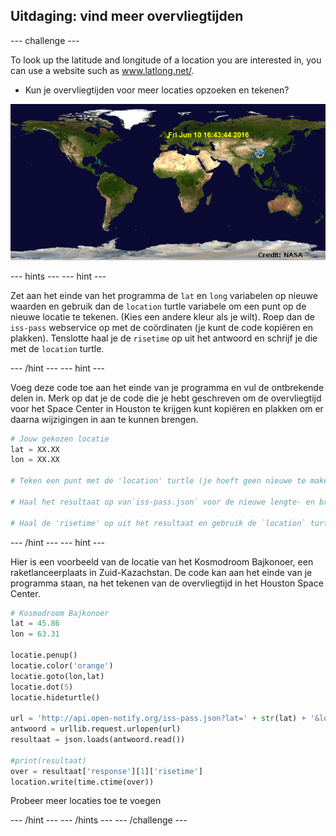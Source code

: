 ## Uitdaging: vind meer overvliegtijden

\--- challenge \---

To look up the latitude and longitude of a location you are interested in, you can use a website such as <a href="http://www.latlong.net/" target="_blank">www.latlong.net/</a>.

+ Kun je overvliegtijden voor meer locaties opzoeken en tekenen? 

![screenshot](images/iss-final.png)

\--- hints \--- \--- hint \---

Zet aan het einde van het programma de ` lat ` en ` long ` variabelen op nieuwe waarden en gebruik dan de `location` turtle variabele om een punt op de nieuwe locatie te tekenen. (Kies een andere kleur als je wilt). Roep dan de ` iss-pass ` webservice op met de coördinaten (je kunt de code kopiëren en plakken). Tenslotte haal je de `risetime` op uit het antwoord en schrijf je die met de `location` turtle.

\--- /hint \--- \--- hint \---

Voeg deze code toe aan het einde van je programma en vul de ontbrekende delen in. Merk op dat je de code die je hebt geschreven om de overvliegtijd voor het Space Center in Houston te krijgen kunt kopiëren en plakken om er daarna wijzigingen in aan te kunnen brengen.

```python
# Jouw gekozen locatie
lat = XX.XX
lon = XX.XX

# Teken een punt met de 'location' turtle (je hoeft geen nieuwe te maken), kies een andere kleur

# Haal het resultaat op van`iss-pass.json` voor de nieuwe lengte- en breedtegraad

# Haal de 'risetime' op uit het resultaat en gebruik de `location` turtle om het op de kaart te zetten
```

\--- /hint \--- \--- hint \---

Hier is een voorbeeld van de locatie van het Kosmodroom Bajkonoer, een raketlanceerplaats in Zuid-Kazachstan. De code kan aan het einde van je programma staan, na het tekenen van de overvliegtijd in het Houston Space Center.

```python
# Kosmodroom Bajkonoer
lat = 45.86
lon = 63.31

locatie.penup()
locatie.color('orange')
locatie.goto(lon,lat)
locatie.dot(5)
locatie.hideturtle()

url = 'http://api.open-notify.org/iss-pass.json?lat=' + str(lat) + '&lon=' + str(lon)
antwoord = urllib.request.urlopen(url)
resultaat = json.loads(antwoord.read())

#print(resultaat)
over = resultaat['response'][1]['risetime']
location.write(time.ctime(over))
```

Probeer meer locaties toe te voegen

\--- /hint \--- \--- /hints \--- \--- /challenge \---